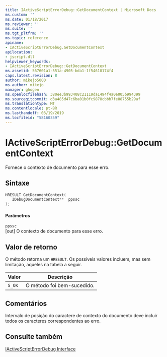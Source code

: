 ```yaml
---
title: IActiveScriptErrorDebug::GetDocumentContext | Microsoft Docs
ms.custom: ''
ms.date: 01/18/2017
ms.reviewer: ''
ms.suite: ''
ms.tgt_pltfrm: ''
ms.topic: reference
apiname:
- IActiveScriptErrorDebug.GetDocumentContext
apilocation:
- jscript.dll
helpviewer_keywords:
- IActiveScriptErrorDebug::GetDocumentContext
ms.assetid: 567601a1-551a-4905-bda1-1f54610174f4
caps.latest.revision: 8
author: mikejo5000
ms.author: mikejo
manager: ghogen
ms.openlocfilehash: 380ee3b993408c21119da1494f4a0e005b994399
ms.sourcegitcommit: d3a485d47c6ba01b0fc9878cbbb7fe88755b29af
ms.translationtype: MT
ms.contentlocale: pt-BR
ms.lasthandoff: 03/19/2019
ms.locfileid: "58160359"
---
```

# <a name="iactivescripterrordebuggetdocumentcontext"></a>IActiveScriptErrorDebug::GetDocumentContext
Fornece o contexto de documento para esse erro.  
  
## <a name="syntax"></a>Sintaxe  
  
```cpp
HRESULT GetDocumentContext(  
   IDebugDocumentContext**  ppssc  
);  
```  
  
#### <a name="parameters"></a>Parâmetros  
 `ppssc`  
 [out] O contexto de documento para esse erro.  
  
## <a name="return-value"></a>Valor de retorno  
 O método retorna um `HRESULT`. Os possíveis valores incluem, mas sem limitação, aqueles na tabela a seguir.  
  
|Valor|Descrição|  
|-----------|-----------------|  
|`S_OK`|O método foi bem-sucedido.|  
  
## <a name="remarks"></a>Comentários  
 Intervalo de posição do caractere de contexto do documento deve incluir todos os caracteres correspondentes ao erro.  
  
## <a name="see-also"></a>Consulte também  
 [IActiveScriptErrorDebug Interface](../../winscript/reference/iactivescripterrordebug-interface.md)